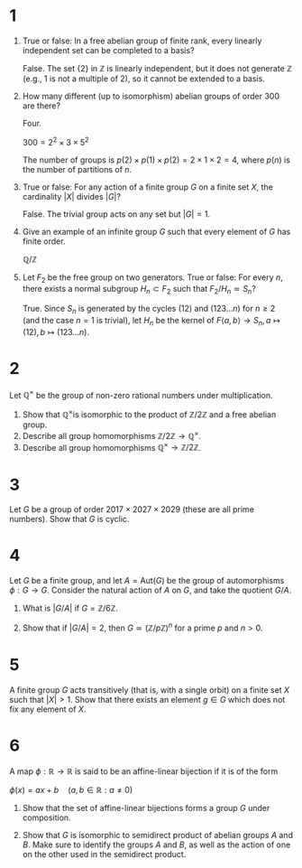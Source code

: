 # 1
1. True or false: In a free abelian group of finite rank, every linearly independent set can be completed to a basis?

   False. The set {2} in $\mathbb{Z}$ is linearly independent, but it does not generate $\mathbb{Z}$ (e.g., 1 is not a multiple of 2), so it cannot be extended to a basis.
2. How many different (up to isomorphism) abelian groups of order 300 are there?

   Four.

   $300=2^2 \times 3 \times 5^2$
   
   The number of groups is $p(2) \times p(1) \times p(2) = 2 \times 1 \times 2 = 4$, where $p(n)$ is the number of partitions of $n$.
4. True or false: For any action of a finite group $G$ on a finite set $X$, the cardinality $|X|$ divides $|G|$?

   False. The trivial group acts on any set but $|G|=1$.
   
6. Give an example of an infinite group $G$ such that every element of $G$ has finite order.

   $\mathbb{Q}/\mathbb{Z}$
7. Let $F_2$ be the free group on two generators. True or false: For every $n$, there exists a normal subgroup $H_n \subset F_2$ such that $F_2 / H_n \simeq S_n$?

    True. Since $S_n$ is generated by the cycles $(12)$ and $(123\dots n)$ for $n \ge 2$ (and the case $n=1$ is trivial), let $H_n$ be the kernel of $F\langle a,b\rangle\to S_n,a\mapsto(12),b\mapsto(123\dots n)$.
   
# 2
Let $\mathbb{Q}^{\times}$ be the group of non-zero rational numbers under multiplication.
1. Show that $\mathbb{Q}^{\times}$is isomorphic to the product of $\mathbb{Z} / 2 \mathbb{Z}$ and a free abelian group.
2. Describe all group homomorphisms $\mathbb{Z} / 2 \mathbb{Z} \to \mathbb{Q}^{\times}$.
3. Describe all group homomorphisms $\mathbb{Q}^{\times} \to \mathbb{Z} / 2 \mathbb{Z}$.
# 3
Let $G$ be a group of order $2017 \times 2027 \times 2029$ (these are all prime numbers). Show that $G$ is cyclic.
# 4
Let $G$ be a finite group, and let $A=\mathrm{Aut}(G)$ be the group of automorphisms $\phi: G \to G$. Consider the natural action of $A$ on $G$, and take the quotient $G / A$.
1. What is $|G / A|$ if $G=\mathbb{Z} / 6 \mathbb{Z}$.

2. Show that if $|G / A|=2$, then $G \simeq(\mathbb{Z} / p \mathbb{Z})^n$ for a prime $p$ and $n>0$.

# 5
A finite group $G$ acts transitively (that is, with a single orbit) on a finite set $X$ such that $|X|>1$. Show that there exists an element $g \in G$ which does not fix any element of $X$.

# 6
A map $\phi: \mathbb{R} \to \mathbb{R}$ is said to be an affine-linear bijection if it is of the form

$\phi(x)=a x+b \quad(a, b \in \mathbb{R}: a \neq 0)$

1. Show that the set of affine-linear bijections forms a group $G$ under composition.
   
2. Show that $G$ is isomorphic to semidirect product of abelian groups $A$ and $B$. Make sure to identify the groups $A$ and $B$, as well as the action of one on the other used in the semidirect product.
   

